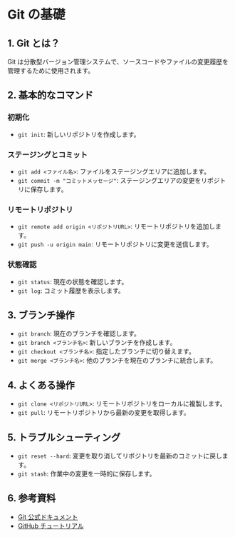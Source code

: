 # Git の基礎

## 1. Git とは？

Git は分散型バージョン管理システムで、ソースコードやファイルの変更履歴を管理するために使用されます。

## 2. 基本的なコマンド

### 初期化

- `git init`: 新しいリポジトリを作成します。

### ステージングとコミット

- `git add <ファイル名>`: ファイルをステージングエリアに追加します。
- `git commit -m "コミットメッセージ"`: ステージングエリアの変更をリポジトリに保存します。

### リモートリポジトリ

- `git remote add origin <リポジトリURL>`: リモートリポジトリを追加します。
- `git push -u origin main`: リモートリポジトリに変更を送信します。

### 状態確認

- `git status`: 現在の状態を確認します。
- `git log`: コミット履歴を表示します。

## 3. ブランチ操作

- `git branch`: 現在のブランチを確認します。
- `git branch <ブランチ名>`: 新しいブランチを作成します。
- `git checkout <ブランチ名>`: 指定したブランチに切り替えます。
- `git merge <ブランチ名>`: 他のブランチを現在のブランチに統合します。

## 4. よくある操作

- `git clone <リポジトリURL>`: リモートリポジトリをローカルに複製します。
- `git pull`: リモートリポジトリから最新の変更を取得します。

## 5. トラブルシューティング

- `git reset --hard`: 変更を取り消してリポジトリを最新のコミットに戻します。
- `git stash`: 作業中の変更を一時的に保存します。

## 6. 参考資料

- [Git 公式ドキュメント](https://git-scm.com/doc)
- [GitHub チュートリアル](https://docs.github.com/ja/get-started)
